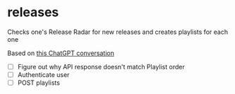 # releases

Checks one's Release Radar for new releases and creates playlists for each one

Based on [this ChatGPT conversation](https://chat.openai.com/share/54abfd00-2c3a-4b0b-851b-15884cede879)

- [ ] Figure out why API response doesn't match Playlist order
- [ ] Authenticate user
- [ ] POST playlists
